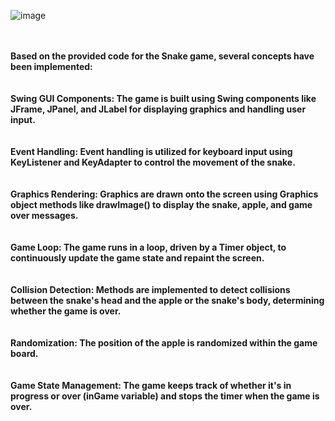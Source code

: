   ![image](https://github.com/REPANAJYOTHIPRAKASH629/Snake_Game/assets/98946604/b6c8a366-b237-46c2-8d46-2cb7a4717775)
<br><br><br>


<strong>
Based on the provided code for the Snake game, several concepts have been implemented:
<br><br><br>
Swing GUI Components: The game is built using Swing components like JFrame, JPanel, and JLabel for displaying graphics and handling user input. <br><br><br>
Event Handling: Event handling is utilized for keyboard input using KeyListener and KeyAdapter to control the movement of the snake.<br><br><br>
Graphics Rendering: Graphics are drawn onto the screen using Graphics object methods like drawImage() to display the snake, apple, and game over messages.<br><br><br>
Game Loop: The game runs in a loop, driven by a Timer object, to continuously update the game state and repaint the screen.<br><br><br>
Collision Detection: Methods are implemented to detect collisions between the snake's head and the apple or the snake's body, determining whether the game is over.<br><br><br>
Randomization: The position of the apple is randomized within the game board.<br><br><br>
Game State Management: The game keeps track of whether it's in progress or over (inGame variable) and stops the timer when the game is over.<br><br><br></strong>
